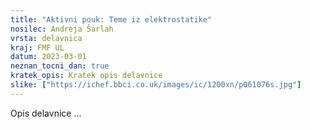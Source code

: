 ```yaml
---
title: "Aktivni pouk: Teme iz elektrostatike"
nosilec: Andreja Šarlah
vrsta: delavnica
kraj: FMF UL
datum: 2023-03-01
neznan_tocni_dan: true
kratek_opis: Kratek opis delavnice
slike: ["https://ichef.bbci.co.uk/images/ic/1200xn/p061076s.jpg"]
---
```


Opis delavnice ... 